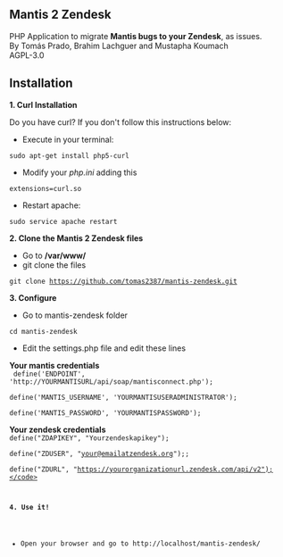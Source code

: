 Mantis 2 Zendesk
-

PHP Application to migrate **Mantis bugs to your Zendesk**, as issues.  
By Tomás Prado, Brahim Lachguer and Mustapha Koumach  
AGPL-3.0  

Installation
-

**1. Curl Installation**

Do you have curl? If you don't follow this instructions below:

* Execute in your terminal: 

<code>sudo apt-get install php5-curl</code>

* Modify your *php.ini* adding this

<code>extensions=curl.so</code>

* Restart apache:

<code>sudo service apache restart</code>

**2. Clone the Mantis 2 Zendesk files**

* Go to **/var/www/**
* git clone the files 

<code>git clone https://github.com/tomas2387/mantis-zendesk.git</code>

**3. Configure**

* Go to mantis-zendesk folder

<code>cd mantis-zendesk</code>

* Edit the settings.php file and edit these lines 

****Your mantis credentials****  
<code>
define('ENDPOINT', 'http://YOURMANTISURL/api/soap/mantisconnect.php');  
define('MANTIS_USERNAME', 'YOURMANTISUSERADMINISTRATOR');  
define('MANTIS_PASSWORD', 'YOURMANTISPASSWORD');</code>

****Your zendesk credentials****  
<code>define("ZDAPIKEY", "Yourzendeskapikey");  
define("ZDUSER", "your@emailatzendesk.org");;  
define("ZDURL", "https://yourorganizationurl.zendesk.com/api/v2");</code>  

**4. Use it!**

* Open your browser and go to http://localhost/mantis-zendesk/



